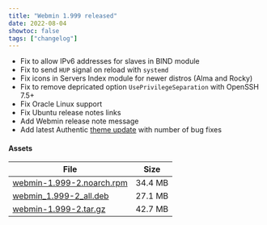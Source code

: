 ```yaml
---
title: "Webmin 1.999 released"
date: 2022-08-04
showtoc: false
tags: ["changelog"]
---
```


* Fix to allow IPv6 addresses for slaves in BIND module
* Fix to send `HUP` signal on reload with `systemd`
* Fix icons in Servers Index module for newer distros (Alma and Rocky)
* Fix to remove depricated option `UsePrivilegeSeparation` with OpenSSH 7.5+
* Fix Oracle Linux support
* Fix Ubuntu release notes links
* Add Webmin release note message
* Add latest Authentic [theme update](https://github.com/webmin/authentic-theme/releases/tag/19.99) with number of bug fixes

#### Assets

| File                       | Size |
| -------------------------- | -----|
|[webmin-1.999-2.noarch.rpm](https://github.com/webmin/webmin/releases/download/1.999/webmin-1.999-2.noarch.rpm) | 34.4 MB |
|[webmin_1.999-2_all.deb](https://github.com/webmin/webmin/releases/download/1.999/webmin_1.999-2_all.deb) | 27.1 MB |
|[webmin-1.999-2.tar.gz](https://github.com/webmin/webmin/releases/download/1.999/webmin-1.999-2.tar.gz) | 42.7 MB |
